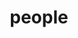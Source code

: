 ---
layout: profiles
permalink: /people/
title: people
description: current lab members
# nav: true
nav_order: 2

# copy block to add more people
profiles:
  - align: right # can align left too
    image: DiegoCalderon.jpg
    content: lab_members/about_diego.md
    image_circular: false # crops the image to make it circular
    more_info: >
      <p>Email: diego.calderon[at]ucsf.edu</p>
  - align: right
    image: chetanaditya.jpg
    content: lab_members/about_chetan-aditya.md
    image_circular: false
  - align: right
    image: kinaatkinyamaguchi.jpg
    content: lab_members/about_kina-atkin-yamaguchi.md
    image_circular: false
  - align: right
    image: madelinechertkow.jpg
    content: lab_members/about_madeline-chertkow.md
    image_circular: false
  - align: right
    image: Recruit.jpg
    content: lab_members/about_recruit.md
    image_circular: false
---